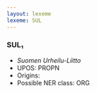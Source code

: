```yaml
---
layout: lexeme
lexeme: SUL
---
```


###  SUL₁

* _Suomen Urheilu-Liitto_
* UPOS:  PROPN
* Origins: 
* Possible NER class:  ORG

